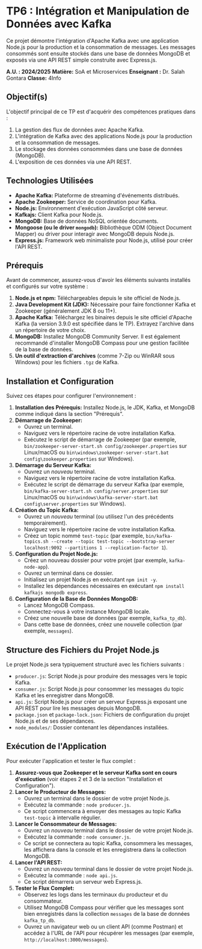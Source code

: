 # TP6 : Intégration et Manipulation de Données avec Kafka

Ce projet démontre l'intégration d'Apache Kafka avec une application Node.js pour la production et la consommation de messages. Les messages consommés sont ensuite stockés dans une base de données MongoDB et exposés via une API REST simple construite avec Express.js.

**A.U. : 2024/2025**
**Matière:** SoA et Microservices
**Enseignant :** Dr. Salah Gontara
**Classe:** 4Info

## Objectif(s)

L'objectif principal de ce TP est d'acquérir des compétences pratiques dans :
1.  La gestion des flux de données avec Apache Kafka.
2.  L'intégration de Kafka avec des applications Node.js pour la production et la consommation de messages.
3.  Le stockage des données consommées dans une base de données (MongoDB).
4.  L'exposition de ces données via une API REST.

## Technologies Utilisées

*   **Apache Kafka:** Plateforme de streaming d'événements distribués.
*   **Apache Zookeeper:** Service de coordination pour Kafka.
*   **Node.js:** Environnement d'exécution JavaScript côté serveur.
*   **Kafkajs:** Client Kafka pour Node.js.
*   **MongoDB:** Base de données NoSQL orientée documents.
*   **Mongoose (ou le driver `mongodb`):** Bibliothèque ODM (Object Document Mapper) ou driver pour interagir avec MongoDB depuis Node.js.
*   **Express.js:** Framework web minimaliste pour Node.js, utilisé pour créer l'API REST.

## Prérequis

Avant de commencer, assurez-vous d'avoir les éléments suivants installés et configurés sur votre système :

1.  **Node.js et npm:** Téléchargeables depuis le site officiel de Node.js.
2.  **Java Development Kit (JDK):** Nécessaire pour faire fonctionner Kafka et Zookeeper (généralement JDK 8 ou 11+).
3.  **Apache Kafka:** Téléchargez les binaires depuis le site officiel d'Apache Kafka (la version 3.9.0 est spécifiée dans le TP). Extrayez l'archive dans un répertoire de votre choix.
4.  **MongoDB:** Installez MongoDB Community Server. Il est également recommandé d'installer MongoDB Compass pour une gestion facilitée de la base de données.
5.  **Un outil d'extraction d'archives** (comme 7-Zip ou WinRAR sous Windows) pour les fichiers `.tgz` de Kafka.

## Installation et Configuration

Suivez ces étapes pour configurer l'environnement :

1.  **Installation des Prérequis:** Installez Node.js, le JDK, Kafka, et MongoDB comme indiqué dans la section "Prérequis".
2.  **Démarrage de Zookeeper:**
    *   Ouvrez un terminal.
    *   Naviguez vers le répertoire racine de votre installation Kafka.
    *   Exécutez le script de démarrage de Zookeeper (par exemple, `bin/zookeeper-server-start.sh config/zookeeper.properties` sur Linux/macOS ou `bin\windows\zookeeper-server-start.bat config\zookeeper.properties` sur Windows).
3.  **Démarrage du Serveur Kafka:**
    *   Ouvrez un *nouveau* terminal.
    *   Naviguez vers le répertoire racine de votre installation Kafka.
    *   Exécutez le script de démarrage du serveur Kafka (par exemple, `bin/kafka-server-start.sh config/server.properties` sur Linux/macOS ou `bin\windows\kafka-server-start.bat config\server.properties` sur Windows).
4.  **Création du Topic Kafka:**
    *   Ouvrez un *nouveau* terminal (ou utilisez l'un des précédents temporairement).
    *   Naviguez vers le répertoire racine de votre installation Kafka.
    *   Créez un topic nommé `test-topic` (par exemple, `bin/kafka-topics.sh --create --topic test-topic --bootstrap-server localhost:9092 --partitions 1 --replication-factor 1`).
5.  **Configuration du Projet Node.js:**
    *   Créez un nouveau dossier pour votre projet (par exemple, `kafka-node-app`).
    *   Ouvrez un terminal dans ce dossier.
    *   Initialisez un projet Node.js en exécutant `npm init -y`.
    *   Installez les dépendances nécessaires en exécutant `npm install kafkajs mongodb express`.
6.  **Configuration de la Base de Données MongoDB:**
    *   Lancez MongoDB Compass.
    *   Connectez-vous à votre instance MongoDB locale.
    *   Créez une nouvelle base de données (par exemple, `kafka_tp_db`).
    *   Dans cette base de données, créez une nouvelle collection (par exemple, `messages`).

## Structure des Fichiers du Projet Node.js

Le projet Node.js sera typiquement structuré avec les fichiers suivants :

*   `producer.js`: Script Node.js pour produire des messages vers le topic Kafka.
*   `consumer.js`: Script Node.js pour consommer les messages du topic Kafka et les enregistrer dans MongoDB.
*   `api.js`: Script Node.js pour créer un serveur Express.js exposant une API REST pour lire les messages depuis MongoDB.
*   `package.json` et `package-lock.json`: Fichiers de configuration du projet Node.js et de ses dépendances.
*   `node_modules/`: Dossier contenant les dépendances installées.

## Exécution de l'Application

Pour exécuter l'application et tester le flux complet :

1.  **Assurez-vous que Zookeeper et le serveur Kafka sont en cours d'exécution** (voir étapes 2 et 3 de la section "Installation et Configuration").
2.  **Lancer le Producteur de Messages:**
    *   Ouvrez un terminal dans le dossier de votre projet Node.js.
    *   Exécutez la commande : `node producer.js`.
    *   Ce script commencera à envoyer des messages au topic Kafka `test-topic` à intervalle régulier.
3.  **Lancer le Consommateur de Messages:**
    *   Ouvrez un *nouveau* terminal dans le dossier de votre projet Node.js.
    *   Exécutez la commande : `node consumer.js`.
    *   Ce script se connectera au topic Kafka, consommera les messages, les affichera dans la console et les enregistrera dans la collection MongoDB.
4.  **Lancer l'API REST:**
    *   Ouvrez un *nouveau* terminal dans le dossier de votre projet Node.js.
    *   Exécutez la commande : `node api.js`.
    *   Ce script démarrera un serveur web Express.js.
5.  **Tester le Flux Complet:**
    *   Observez les logs dans les terminaux du producteur et du consommateur.
    *   Utilisez MongoDB Compass pour vérifier que les messages sont bien enregistrés dans la collection `messages` de la base de données `kafka_tp_db`.
    *   Ouvrez un navigateur web ou un client API (comme Postman) et accédez à l'URL de l'API pour récupérer les messages (par exemple, `http://localhost:3000/messages`).
